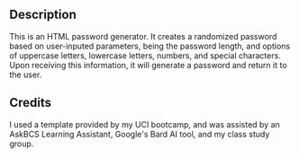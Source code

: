## Description

This is an HTML password generator. It creates a randomized password based on user-inputed parameters, being the password length, and options of uppercase letters, lowercase letters, numbers, and special characters. Upon receiving this information, it will generate a password and return it to the user.

## Credits

I used a template provided by my UCI bootcamp, and was assisted by an AskBCS Learning Assistant, Google's Bard AI tool, and my class study group.